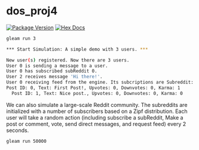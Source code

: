 # dos_proj4

[![Package Version](https://img.shields.io/hexpm/v/dos_proj4)](https://hex.pm/packages/dos_proj4)
[![Hex Docs](https://img.shields.io/badge/hex-docs-ffaff3)](https://hexdocs.pm/dos_proj4/)

```sh
gleam run 3
```

```sh
*** Start Simulation: A simple demo with 3 users. ***

New user(s) registered. Now there are 3 users.
User 0 is sending a message to a user.
User 0 has subscribed subReddit 0.
User 2 receives message 'Hi there!'.
User 0 receiving feed from the engine. Its subcriptions are Subreddit: 0
Post ID: 0, Text: First Post!, Upvotes: 0, Downvotes: 0, Karma: 1
  Post ID: 1, Text: Nice post., Upvotes: 0, Downvotes: 0, Karma: 0
```

We can also simulate a large-scale Reddit community. The subreddits are initialized with a number of subscribers based on a Zipf distribution. Each user will take a random action (including subscribe a subReddit, Make a post or comment, vote, send direct messages, and request feed) every 2 seconds.

```sh
gleam run 50000
```
